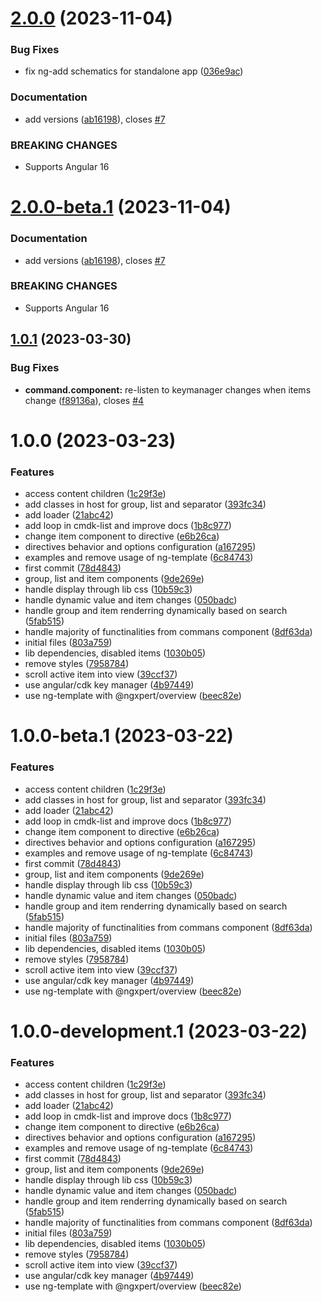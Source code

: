 # [2.0.0](https://github.com/ngxpert/cmdk/compare/v1.0.1...v2.0.0) (2023-11-04)


### Bug Fixes

* fix ng-add schematics for standalone app ([036e9ac](https://github.com/ngxpert/cmdk/commit/036e9ac0f157759a57370bc98f43972e8ec49364))


### Documentation

* add versions ([ab16198](https://github.com/ngxpert/cmdk/commit/ab16198b6a49dca48aaff27df93aae5d8eeb56c6)), closes [#7](https://github.com/ngxpert/cmdk/issues/7)


### BREAKING CHANGES

* Supports Angular 16

# [2.0.0-beta.1](https://github.com/ngxpert/cmdk/compare/v1.0.1...v2.0.0-beta.1) (2023-11-04)


### Documentation

* add versions ([ab16198](https://github.com/ngxpert/cmdk/commit/ab16198b6a49dca48aaff27df93aae5d8eeb56c6)), closes [#7](https://github.com/ngxpert/cmdk/issues/7)


### BREAKING CHANGES

* Supports Angular 16

## [1.0.1](https://github.com/ngxpert/cmdk/compare/v1.0.0...v1.0.1) (2023-03-30)


### Bug Fixes

* **command.component:** re-listen to keymanager changes when items change ([f89136a](https://github.com/ngxpert/cmdk/commit/f89136a1206cd6741e4ef6c8945a0cf0735eb4c5)), closes [#4](https://github.com/ngxpert/cmdk/issues/4)

# 1.0.0 (2023-03-23)


### Features

* access content children ([1c29f3e](https://github.com/ngxpert/cmdk/commit/1c29f3e1fbb6a20bab0bd185572dd33ef40b87ce))
* add classes in host for group, list and separator ([393fc34](https://github.com/ngxpert/cmdk/commit/393fc34af6a000850460cd928031e4fd75f6621f))
* add loader ([21abc42](https://github.com/ngxpert/cmdk/commit/21abc42dd42f1d8eaa07fef086d03c739196089c))
* add loop in cmdk-list and improve docs ([1b8c977](https://github.com/ngxpert/cmdk/commit/1b8c977b8f3c7bb1d26b66520dad21e1077980e4))
* change item component to directive ([e6b26ca](https://github.com/ngxpert/cmdk/commit/e6b26ca66a96d40b20ba82f5c130d96cdcfbcf27))
* directives behavior and options configuration ([a167295](https://github.com/ngxpert/cmdk/commit/a167295dcc19561a6b6f048a98279877bc1ad28d))
* examples and remove usage of ng-template ([6c84743](https://github.com/ngxpert/cmdk/commit/6c84743bf7931ea4cdc171ac370c4b62365d0347))
* first commit ([78d4843](https://github.com/ngxpert/cmdk/commit/78d48431e3bed79fa1acbd917dcd29362641bc3c))
* group, list and item components ([9de269e](https://github.com/ngxpert/cmdk/commit/9de269eee414ffafaa2185558cc68eaa1977afa1))
* handle display through lib css ([10b59c3](https://github.com/ngxpert/cmdk/commit/10b59c3b34756acba7afdcf43188891f2f773334))
* handle dynamic value and item changes ([050badc](https://github.com/ngxpert/cmdk/commit/050badc58dd1ba4a6dbf0cfa72cdaafbdb46023b))
* handle group and item renderring dynamically based on search ([5fab515](https://github.com/ngxpert/cmdk/commit/5fab51582d7223e256e463c7ab464c4a29dbc6e9))
* handle majority of functinalities from commans component ([8df63da](https://github.com/ngxpert/cmdk/commit/8df63dab616eb6c5b09acefcbf696055379154b8))
* initial files ([803a759](https://github.com/ngxpert/cmdk/commit/803a75902a757ca478ac6dde7e71d0b50f44bcf5))
* lib dependencies, disabled items ([1030b05](https://github.com/ngxpert/cmdk/commit/1030b0593c89a4f9a8d1ff78b4348952f379225f))
* remove styles ([7958784](https://github.com/ngxpert/cmdk/commit/79587847d4f323a110f6093e3c795ee29b80e190))
* scroll active item into view ([39ccf37](https://github.com/ngxpert/cmdk/commit/39ccf375300f1adb1791efca81ec41526073682c))
* use angular/cdk key manager ([4b97449](https://github.com/ngxpert/cmdk/commit/4b97449e181746f6d9de64719e734be6965de199))
* use ng-template with @ngxpert/overview ([beec82e](https://github.com/ngxpert/cmdk/commit/beec82e9c4d753b9fd8c72d14ffb18ebb23feea3))

# 1.0.0-beta.1 (2023-03-22)


### Features

* access content children ([1c29f3e](https://github.com/ngxpert/cmdk/commit/1c29f3e1fbb6a20bab0bd185572dd33ef40b87ce))
* add classes in host for group, list and separator ([393fc34](https://github.com/ngxpert/cmdk/commit/393fc34af6a000850460cd928031e4fd75f6621f))
* add loader ([21abc42](https://github.com/ngxpert/cmdk/commit/21abc42dd42f1d8eaa07fef086d03c739196089c))
* add loop in cmdk-list and improve docs ([1b8c977](https://github.com/ngxpert/cmdk/commit/1b8c977b8f3c7bb1d26b66520dad21e1077980e4))
* change item component to directive ([e6b26ca](https://github.com/ngxpert/cmdk/commit/e6b26ca66a96d40b20ba82f5c130d96cdcfbcf27))
* directives behavior and options configuration ([a167295](https://github.com/ngxpert/cmdk/commit/a167295dcc19561a6b6f048a98279877bc1ad28d))
* examples and remove usage of ng-template ([6c84743](https://github.com/ngxpert/cmdk/commit/6c84743bf7931ea4cdc171ac370c4b62365d0347))
* first commit ([78d4843](https://github.com/ngxpert/cmdk/commit/78d48431e3bed79fa1acbd917dcd29362641bc3c))
* group, list and item components ([9de269e](https://github.com/ngxpert/cmdk/commit/9de269eee414ffafaa2185558cc68eaa1977afa1))
* handle display through lib css ([10b59c3](https://github.com/ngxpert/cmdk/commit/10b59c3b34756acba7afdcf43188891f2f773334))
* handle dynamic value and item changes ([050badc](https://github.com/ngxpert/cmdk/commit/050badc58dd1ba4a6dbf0cfa72cdaafbdb46023b))
* handle group and item renderring dynamically based on search ([5fab515](https://github.com/ngxpert/cmdk/commit/5fab51582d7223e256e463c7ab464c4a29dbc6e9))
* handle majority of functinalities from commans component ([8df63da](https://github.com/ngxpert/cmdk/commit/8df63dab616eb6c5b09acefcbf696055379154b8))
* initial files ([803a759](https://github.com/ngxpert/cmdk/commit/803a75902a757ca478ac6dde7e71d0b50f44bcf5))
* lib dependencies, disabled items ([1030b05](https://github.com/ngxpert/cmdk/commit/1030b0593c89a4f9a8d1ff78b4348952f379225f))
* remove styles ([7958784](https://github.com/ngxpert/cmdk/commit/79587847d4f323a110f6093e3c795ee29b80e190))
* scroll active item into view ([39ccf37](https://github.com/ngxpert/cmdk/commit/39ccf375300f1adb1791efca81ec41526073682c))
* use angular/cdk key manager ([4b97449](https://github.com/ngxpert/cmdk/commit/4b97449e181746f6d9de64719e734be6965de199))
* use ng-template with @ngxpert/overview ([beec82e](https://github.com/ngxpert/cmdk/commit/beec82e9c4d753b9fd8c72d14ffb18ebb23feea3))

# 1.0.0-development.1 (2023-03-22)


### Features

* access content children ([1c29f3e](https://github.com/ngxpert/cmdk/commit/1c29f3e1fbb6a20bab0bd185572dd33ef40b87ce))
* add classes in host for group, list and separator ([393fc34](https://github.com/ngxpert/cmdk/commit/393fc34af6a000850460cd928031e4fd75f6621f))
* add loader ([21abc42](https://github.com/ngxpert/cmdk/commit/21abc42dd42f1d8eaa07fef086d03c739196089c))
* add loop in cmdk-list and improve docs ([1b8c977](https://github.com/ngxpert/cmdk/commit/1b8c977b8f3c7bb1d26b66520dad21e1077980e4))
* change item component to directive ([e6b26ca](https://github.com/ngxpert/cmdk/commit/e6b26ca66a96d40b20ba82f5c130d96cdcfbcf27))
* directives behavior and options configuration ([a167295](https://github.com/ngxpert/cmdk/commit/a167295dcc19561a6b6f048a98279877bc1ad28d))
* examples and remove usage of ng-template ([6c84743](https://github.com/ngxpert/cmdk/commit/6c84743bf7931ea4cdc171ac370c4b62365d0347))
* first commit ([78d4843](https://github.com/ngxpert/cmdk/commit/78d48431e3bed79fa1acbd917dcd29362641bc3c))
* group, list and item components ([9de269e](https://github.com/ngxpert/cmdk/commit/9de269eee414ffafaa2185558cc68eaa1977afa1))
* handle display through lib css ([10b59c3](https://github.com/ngxpert/cmdk/commit/10b59c3b34756acba7afdcf43188891f2f773334))
* handle dynamic value and item changes ([050badc](https://github.com/ngxpert/cmdk/commit/050badc58dd1ba4a6dbf0cfa72cdaafbdb46023b))
* handle group and item renderring dynamically based on search ([5fab515](https://github.com/ngxpert/cmdk/commit/5fab51582d7223e256e463c7ab464c4a29dbc6e9))
* handle majority of functinalities from commans component ([8df63da](https://github.com/ngxpert/cmdk/commit/8df63dab616eb6c5b09acefcbf696055379154b8))
* initial files ([803a759](https://github.com/ngxpert/cmdk/commit/803a75902a757ca478ac6dde7e71d0b50f44bcf5))
* lib dependencies, disabled items ([1030b05](https://github.com/ngxpert/cmdk/commit/1030b0593c89a4f9a8d1ff78b4348952f379225f))
* remove styles ([7958784](https://github.com/ngxpert/cmdk/commit/79587847d4f323a110f6093e3c795ee29b80e190))
* scroll active item into view ([39ccf37](https://github.com/ngxpert/cmdk/commit/39ccf375300f1adb1791efca81ec41526073682c))
* use angular/cdk key manager ([4b97449](https://github.com/ngxpert/cmdk/commit/4b97449e181746f6d9de64719e734be6965de199))
* use ng-template with @ngxpert/overview ([beec82e](https://github.com/ngxpert/cmdk/commit/beec82e9c4d753b9fd8c72d14ffb18ebb23feea3))
